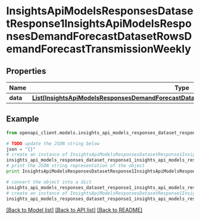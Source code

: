 # InsightsApiModelsResponsesDatasetResponse1InsightsApiModelsResponsesDemandForecastDatasetRowsDemandForecastTransmissionWeekly


## Properties
Name | Type | Description | Notes
------------ | ------------- | ------------- | -------------
**data** | [**List[InsightsApiModelsResponsesDemandForecastDatasetRowsDemandForecastTransmissionWeekly]**](InsightsApiModelsResponsesDemandForecastDatasetRowsDemandForecastTransmissionWeekly.md) |  | [optional] 

## Example

```python
from openapi_client.models.insights_api_models_responses_dataset_response1_insights_api_models_responses_demand_forecast_dataset_rows_demand_forecast_transmission_weekly import InsightsApiModelsResponsesDatasetResponse1InsightsApiModelsResponsesDemandForecastDatasetRowsDemandForecastTransmissionWeekly

# TODO update the JSON string below
json = "{}"
# create an instance of InsightsApiModelsResponsesDatasetResponse1InsightsApiModelsResponsesDemandForecastDatasetRowsDemandForecastTransmissionWeekly from a JSON string
insights_api_models_responses_dataset_response1_insights_api_models_responses_demand_forecast_dataset_rows_demand_forecast_transmission_weekly_instance = InsightsApiModelsResponsesDatasetResponse1InsightsApiModelsResponsesDemandForecastDatasetRowsDemandForecastTransmissionWeekly.from_json(json)
# print the JSON string representation of the object
print InsightsApiModelsResponsesDatasetResponse1InsightsApiModelsResponsesDemandForecastDatasetRowsDemandForecastTransmissionWeekly.to_json()

# convert the object into a dict
insights_api_models_responses_dataset_response1_insights_api_models_responses_demand_forecast_dataset_rows_demand_forecast_transmission_weekly_dict = insights_api_models_responses_dataset_response1_insights_api_models_responses_demand_forecast_dataset_rows_demand_forecast_transmission_weekly_instance.to_dict()
# create an instance of InsightsApiModelsResponsesDatasetResponse1InsightsApiModelsResponsesDemandForecastDatasetRowsDemandForecastTransmissionWeekly from a dict
insights_api_models_responses_dataset_response1_insights_api_models_responses_demand_forecast_dataset_rows_demand_forecast_transmission_weekly_form_dict = insights_api_models_responses_dataset_response1_insights_api_models_responses_demand_forecast_dataset_rows_demand_forecast_transmission_weekly.from_dict(insights_api_models_responses_dataset_response1_insights_api_models_responses_demand_forecast_dataset_rows_demand_forecast_transmission_weekly_dict)
```
[[Back to Model list]](../README.md#documentation-for-models) [[Back to API list]](../README.md#documentation-for-api-endpoints) [[Back to README]](../README.md)


